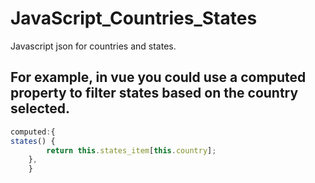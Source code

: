 # JavaScript_Countries_States
Javascript json for countries and states.
## For example, in vue you could use a computed property to filter states based on the country selected.

```javascript
computed:{
states() {
        return this.states_item[this.country];
    },
    }
```
